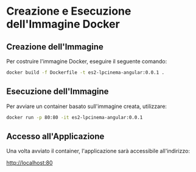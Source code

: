 # Creazione e Esecuzione dell'Immagine Docker

## Creazione dell'Immagine

Per costruire l'immagine Docker, eseguire il seguente comando:

```sh
docker build -f Dockerfile -t es2-lpcinema-angular:0.0.1 .
```

## Esecuzione dell'Immagine
Per avviare un container basato sull'immagine creata, utilizzare:

```sh
docker run -p 80:80 -it es2-lpcinema-angular:0.0.1
```


## Accesso all'Applicazione
Una volta avviato il container, l'applicazione sarà accessibile all'indirizzo:

[http://localhost:80](http://localhost:80)
